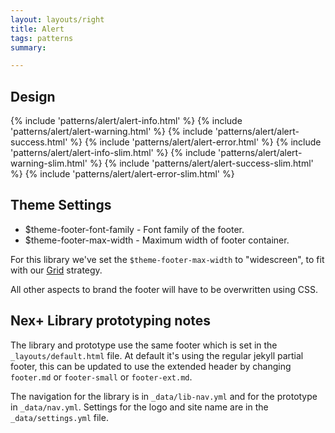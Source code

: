 ```yaml
---
layout: layouts/right
title: Alert
tags: patterns
summary:

---
```


## Design 
{% include 'patterns/alert/alert-info.html' %}
{% include 'patterns/alert/alert-warning.html' %}
{% include 'patterns/alert/alert-success.html' %}
{% include 'patterns/alert/alert-error.html' %}
{% include 'patterns/alert/alert-info-slim.html' %}
{% include 'patterns/alert/alert-warning-slim.html' %}
{% include 'patterns/alert/alert-success-slim.html' %}
{% include 'patterns/alert/alert-error-slim.html' %}


## Theme Settings
- $theme-footer-font-family - Font family of the footer.
- $theme-footer-max-width - Maximum width of footer container.

For this library we've set the `$theme-footer-max-width` to "widescreen", to fit with our [Grid](/library/styles/grid) strategy.

All other aspects to brand the footer will have to be overwritten using CSS.

## Nex+ Library prototyping notes
The library and prototype use the same footer which is set in the `_layouts/default.html` file. At default it's using the regular jekyll partial footer, this can be updated to use the extended header by changing `footer.md` or `footer-small` or `footer-ext.md`.

The navigation for the library is in `_data/lib-nav.yml` and for the prototype in `_data/nav.yml`. Settings for the logo and site name are in the `_data/settings.yml` file.